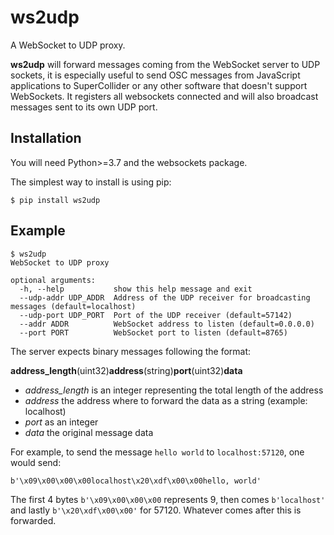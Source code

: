 # ws2udp

A WebSocket to UDP proxy. 

**ws2udp** will forward messages coming from the WebSocket server to UDP sockets, it is especially useful
to send OSC messages from JavaScript applications to SuperCollider or any other software that doesn't support
WebSockets. It registers all websockets connected and will also broadcast messages sent to its own UDP port.

## Installation

You will need Python>=3.7 and the websockets package.

The simplest way to install is using pip:

`$ pip install ws2udp`

## Example

```
$ ws2udp
WebSocket to UDP proxy

optional arguments:
  -h, --help           show this help message and exit
  --udp-addr UDP_ADDR  Address of the UDP receiver for broadcasting messages (default=localhost)
  --udp-port UDP_PORT  Port of the UDP receiver (default=57142)
  --addr ADDR          WebSocket address to listen (default=0.0.0.0)
  --port PORT          WebSocket port to listen (default=8765)
```

The server expects binary messages following the format:

**address_length**(uint32)**address**(string)**port**(uint32)**data**

* _address_length_ is an integer representing the total length of the address
* _address_ the address where to forward the data as a string (example: localhost)
* _port_ as an integer
* _data_ the original message data

For example, to send the message `hello world` to `localhost:57120`, one would send:

`b'\x09\x00\x00\x00localhost\x20\xdf\x00\x00hello, world'`

The first 4 bytes `b'\x09\x00\x00\x00` represents 9, then comes `b'localhost'` and lastly `b'\x20\xdf\x00\x00'` for 57120. Whatever comes after this is forwarded.
